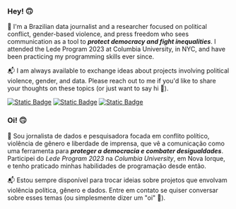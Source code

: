### Hey! 🙃

💬 I'm a Brazilian data journalist and a researcher focused on political conflict, gender-based violence, and press freedom who sees communication as a tool to ***protect democracy and fight inequalities***. I attended the Lede Program 2023 at Columbia University, in NYC, and have been practicing my programming skills ever since.

📬 I am always available to exchange ideas about projects involving political violence, gender, and data. Please reach out to me if you'd like to share your thoughts on these topics (or just want to say hi :wave:).

[![Static Badge](https://img.shields.io/badge/website-green?style=for-the-badge&color=%2368B26F)](https://www.rafaelasinderski.com/en/)
[![Static Badge](https://img.shields.io/badge/x-green?style=for-the-badge&logo=x&logoColor=white&color=%2368B26F)](https://twitter.com/sinderskir)
[![Static Badge](https://img.shields.io/badge/linkedin-green?style=for-the-badge&logo=linkedin&logoColor=white&color=%2368B26F)](https://www.linkedin.com/in/rafaelasinderski/)

### Oi! 🙃

💬 Sou jornalista de dados e pesquisadora focada em conflito político, violência de gênero e liberdade de imprensa, que vê a comunicação como uma ferramenta para ***proteger a democracia e combater desigualdades***. Participei do *Lede Program 2023* na *Columbia University*, em Nova Iorque, e tenho praticado minhas habilidades de programação desde então.

📬 Estou sempre disponível para trocar ideias sobre projetos que envolvam violência política, gênero e dados. Entre em contato se quiser conversar sobre esses temas (ou simplesmente dizer um "oi" :wave:).
